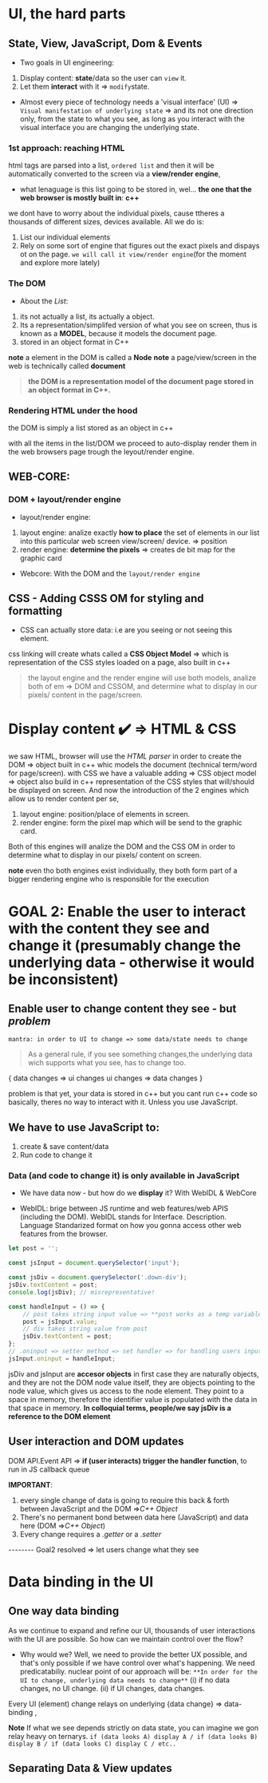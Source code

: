 # UI, the hard parts
## State, View, JavaScript, Dom & Events

- Two goals in UI engineering:
1. Display content: **state**/data so the user can `view` it.
2. Let them **interact** with it => `modify`state.

- Almost every piece of technology needs a 'visual interface' (UI) => `Visual manifestation of underlying state` => and its not one direction only, from  the state to what you see, as long as you interact with the visual interface you are changing the underlying state.

### 1st approach: reaching HTML
html tags are parsed into a list, `ordered list` and then it will be automatically converted to the screen via a **view/render engine**, 

- what lenaguage is this list going to be stored in, wel... **the one that the web browser is mostly built in**: **c++**

we dont have to worry about the individual pixels, cause ttheres a thousands of different sizes, devices available. 
All we do is:
1. List our individual elements
2. Rely on some sort of engine that figures out the exact pixels and dispays ot on the page.
`we will call it view/render engine`(for the moment and explore more lately)  

### The DOM
- About the *List*:
1. its not actually a list, its actually a object.
2. Its a representation/simplifed version of what you see on screen, thus is known as a **MODEL**, because it models the document page.
3. stored in an object format in C++

**note** a element in the DOM is called a **Node**
**note** a page/view/screen in the web is technically called **document**

> **the DOM is a representation model of the document page stored in an object format in C++.**

### Rendering HTML under the hood
the DOM is simply a list stored as an object in c++ 

with all the items in the list/DOM we proceed to auto-display render them in the web browsers page trough the leyout/render engine.

## WEB-CORE:
### DOM + layout/render engine 
- layout/render engine:
1. layout engine: analize exactly **how to place** the set of elements in our list into this particular web screen view/screen/ device. => position
2. render engine: **determine the pixels** => creates de bit map for the graphic card 

- Webcore:
With the DOM and the `layout/render engine` 

##  CSS - Adding CSSS OM for styling and formatting

- CSS can actually store data: i.e are you seeing or not seeing this element.

 css linking will create whats called a **CSS Object Model** => which is representation of the CSS styles loaded on a page, also built in c++

> the layout engine and the render engine will use both models, analize both of em => DOM and CSSOM, and determine what to display in our pixels/ content in the page/screen.

# Display content ✔️ => HTML & CSS
we saw HTML, browser will use the *HTML parser* in order to create the DOM => object built in c++ whic models the document (technical term/word for page/screen).
with CSS we have a valuable adding => CSS object model => object also build in c++ representation of the CSS styles that will/should be displayed on screen.
And now the introduction of the 2 engines which allow us to render content per se,
1. layout engine: position/place of elements in screen.
2. render engine: form the pixel map which will be send to the graphic card.

Both of this engines will analize the DOM and the CSS OM in order to determine what to display in our pixels/ content on screen.

**note** even tho both engines exist individually, they both form part of a bigger rendering engine who is responsible for the execution 

# GOAL 2: Enable the user to interact with the content they see and change it (presumably change the underlying data - otherwise it would be inconsistent)

## Enable user to change content they see - but *problem*
`mantra: in order to UI to change => some data/state needs to change` 

> As a general rule, if you see something changes,the underlying data wich supports what you see, has to change too.

{
data changes => ui changes 
ui changes => data changes
}

problem is that yet, your data is stored in c++ but you cant run c++ code so basically, theres no way to interact with it. Unless you use JavaScript.

## We have to use JavaScript to:
1. create & save content/data
2. Run code to change it

### Data (and code to change it) is only available in JavaScript

- We have data now - but how do we **display** it? With WebIDL & WebCore

- WebIDL: brige between JS runtime and web features/web APIS (including the DOM). 
WebIDL stands for Interface. Description. Language
Standarized format on how you gonna access other web features from the browser.

```javascript
let post = '';

const jsInput = document.querySelector('input');

const jsDiv = document.querySelector('.down-div');
jsDiv.textContent = post;
console.log(jsDiv); // misrepresentative!

const handleInput = () => {
    // post takes string input value => **post works as a temp variable here**
    post = jsInput.value;
    // div takes string value from post
    jsDiv.textContent = post;
};
// .oninput => setter method => set handler => for handling users input
jsInput.oninput = handleInput;
```

jsDiv and jsInput are **accesor objects**
 in first case they are naturally objects, and they are not the DOM node value itself, they are objects pointing to the node value, which gives us access to the node element. They point to a space in memory, therefore the identifier value is populated with the data in that space in memory. **In colloquial terms, people/we say jsDiv is a reference to the DOM element** 

## User interaction and DOM updates
DOM API.Event API => **if (user interacts) trigger the handler function**, to run in JS callback queue

**IMPORTANT**:
1. every single change of data is going to require this back & forth between JavaScript and the DOM =>*C++ Object* 
2. There's no permanent bond between data here (JavaScript) and data here (DOM =>*C++ Object*)
3. Every change requires a *.getter* or a *.setter*

-------- Goal2 resolved => let users change what they see
# Data binding in the UI
## One way data binding
As we continue to expand and refine our UI, thousands of user interactions with the UI are possible. So how can we maintain control over the flow? 
- Why would we?
Well, we need to provide the better UX possible, and that's only possible if we have control over what's happening. We need predicatabiliy. nuclear point of our approach will be: `**In order for the UI to change, underlying data needs to change**`
                            (i) if no data changes, no UI change.
                            (ii) if UI changes, data changes. 

Every UI (element) change relays on underlying {data change} => data-binding , 

**Note** If what we see depends strictly on data state, you can imagine we gon relay heavy on ternarys.
  `if (data looks A) display A / if (data looks B) display B / if (data looks C) display C / etc..`

## Separating Data & View updates
